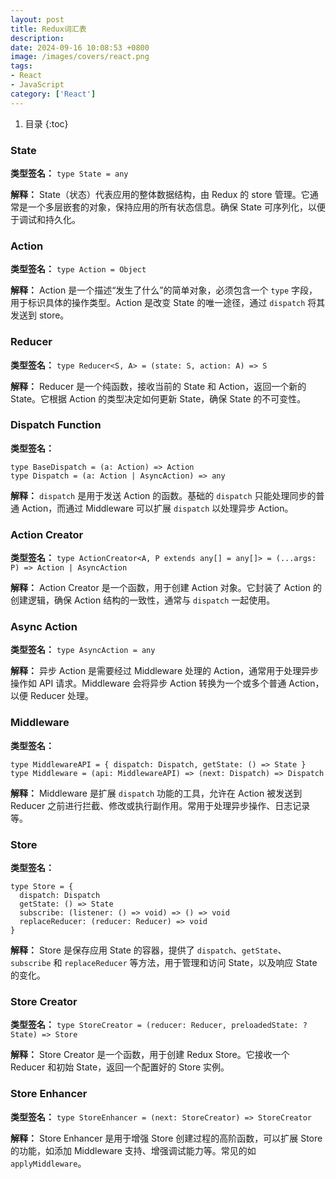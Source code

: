 ```yaml
---
layout: post 
title: Redux词汇表
description:
date: 2024-09-16 10:08:53 +0800 
image: /images/covers/react.png
tags:
- React
- JavaScript
category: ['React']
---
```


1. 目录
{:toc}

### **State**
**类型签名：** `type State = any`

**解释：**
State（状态）代表应用的整体数据结构，由 Redux 的 store 管理。它通常是一个多层嵌套的对象，保持应用的所有状态信息。确保 State 可序列化，以便于调试和持久化。

### **Action**
**类型签名：** `type Action = Object`

**解释：**
Action 是一个描述“发生了什么”的简单对象，必须包含一个 `type` 字段，用于标识具体的操作类型。Action 是改变 State 的唯一途径，通过 `dispatch` 将其发送到 store。

### **Reducer**
**类型签名：** `type Reducer<S, A> = (state: S, action: A) => S`

**解释：**
Reducer 是一个纯函数，接收当前的 State 和 Action，返回一个新的 State。它根据 Action 的类型决定如何更新 State，确保 State 的不可变性。

### **Dispatch Function**
**类型签名：**
```flow
type BaseDispatch = (a: Action) => Action
type Dispatch = (a: Action | AsyncAction) => any
```

**解释：**
`dispatch` 是用于发送 Action 的函数。基础的 `dispatch` 只能处理同步的普通 Action，而通过 Middleware 可以扩展 `dispatch` 以处理异步 Action。

### **Action Creator**
**类型签名：** `type ActionCreator<A, P extends any[] = any[]> = (...args: P) => Action | AsyncAction`

**解释：**
Action Creator 是一个函数，用于创建 Action 对象。它封装了 Action 的创建逻辑，确保 Action 结构的一致性，通常与 `dispatch` 一起使用。

### **Async Action**
**类型签名：** `type AsyncAction = any`

**解释：**
异步 Action 是需要经过 Middleware 处理的 Action，通常用于处理异步操作如 API 请求。Middleware 会将异步 Action 转换为一个或多个普通 Action，以便 Reducer 处理。

### **Middleware**
**类型签名：**
```flow
type MiddlewareAPI = { dispatch: Dispatch, getState: () => State }
type Middleware = (api: MiddlewareAPI) => (next: Dispatch) => Dispatch
```

**解释：**
Middleware 是扩展 `dispatch` 功能的工具，允许在 Action 被发送到 Reducer 之前进行拦截、修改或执行副作用。常用于处理异步操作、日志记录等。

### **Store**
**类型签名：**
```flow
type Store = {
  dispatch: Dispatch
  getState: () => State
  subscribe: (listener: () => void) => () => void
  replaceReducer: (reducer: Reducer) => void
}
```

**解释：**
Store 是保存应用 State 的容器，提供了 `dispatch`、`getState`、`subscribe` 和 `replaceReducer` 等方法，用于管理和访问 State，以及响应 State 的变化。

### **Store Creator**
**类型签名：** `type StoreCreator = (reducer: Reducer, preloadedState: ?State) => Store`

**解释：**
Store Creator 是一个函数，用于创建 Redux Store。它接收一个 Reducer 和初始 State，返回一个配置好的 Store 实例。

### **Store Enhancer**
**类型签名：** `type StoreEnhancer = (next: StoreCreator) => StoreCreator`

**解释：**
Store Enhancer 是用于增强 Store 创建过程的高阶函数，可以扩展 Store 的功能，如添加 Middleware 支持、增强调试能力等。常见的如 `applyMiddleware`。
